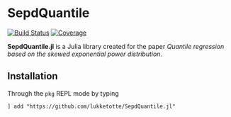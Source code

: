 # SepdQuantile

[![Build Status](https://github.com/lukketotte/SepdQuantile.jl/workflows/CI/badge.svg)](https://github.com/lukketotte/EpdTest.jl/actions)
[![Coverage](https://codecov.io/gh/lukketotte/SepdQuantile.jl/branch/master/graph/badge.svg)](https://codecov.io/gh/lukketotte/EpdTest.jl)

**SepdQuantile.jl** is a Julia library created for the paper *Quantile regression based on the skewed exponential power distribution*.

## Installation
Through the `pkg` REPL mode by typing
```
] add "https://github.com/lukketotte/SepdQuantile.jl"
```
